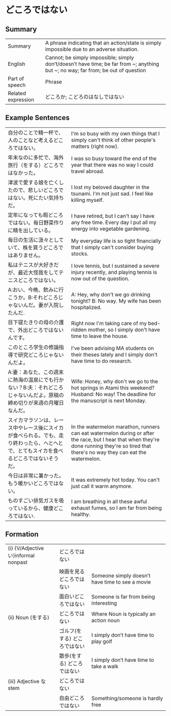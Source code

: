 # どころではない

## Summary

<table><tr>   <td>Summary</td>   <td>A phrase indicating that an action/state is simply impossible due to an adverse situation.</td></tr><tr>   <td>English</td>   <td>Cannot; be simply impossible; simply don’t/doesn’t have time; be far from ~; anything but ~; no way; far from; be out of question</td></tr><tr>   <td>Part of speech</td>   <td>Phrase</td></tr><tr>   <td>Related expression</td>   <td>どころか; こどろのはなしではない</td></tr></table>

## Example Sentences

<table><tr>   <td>自分のことで精一杯で、人のことなど考えるどころではない。</td>   <td>I'm so busy with my own things that I simply can't think of other people's matters (right now).</td></tr><tr>   <td>年末なのに多忙で、海外旅行（をする）どころではなかった。</td>   <td>I was so busy toward the end of the year that there was no way I could travel abroad.</td></tr><tr>   <td>津波で愛する娘を亡くしたので、悲しいどころではない。死にたい気持ちだ。</td>   <td>I lost my beloved daughter in the tsunami. I'm not just sad. I feel like killing myself.</td></tr><tr>   <td>定年になっても暇どころではない。毎日野菜作りに精を出している。</td>   <td>I have retired, but I can't say I have any free time. Every day I put all my energy into vegetable gardening.</td></tr><tr>   <td>毎日の生活に汲々としていて、株を買うどころではありません。</td>   <td>My everyday life is so tight financially that I simply can't consider buying stocks.</td></tr><tr>   <td>私はテニスが大好きだが、最近大怪我をしてテニスどころではない。</td>   <td>I love tennis, but I sustained a severe injury recently, and playing tennis is now out of the question.</td></tr><tr>   <td>A:おい、今晩、飲みに行こうか。B:それどころじゃないんだ。妻が入院したんだ.</td>   <td>A: Hey, why don't we go drinking tonight? B: No way. My wife has been hospitalized.</td></tr><tr>   <td>目下寝たきりの母の介護で、外出どころではないんです。</td>   <td>Right now I'm taking care of my bed-ridden mother, so I simply don't have time to leave the house.</td></tr><tr>   <td>このところ学生の修論指導で研究どころじゃないんだよ。</td>   <td>I've been advising MA students on their theses lately and I simply don't have time to do research.</td></tr><tr>   <td>A:妻：あなた、この週末に熱海の温泉にでも行かない？B:夫：それどころじゃないんだよ。原稿の締め切りが来週の月曜日なんだ。</td>   <td>Wife: Honey, why don't we go to the hot springs in Atami this weekend? Husband: No way! The deadline for the manuscript is next Monday.</td></tr><tr>   <td>スイカマラソンは、レース中やレース後にスイカが食べられる。でも、走り終わったら、へとへとで、とてもスイカを食べるどころではないそうだ。</td>   <td>In the watermelon marathon, runners can eat watermelon during or after the race, but I hear that when they're done running they're so tired that there's no way they can eat the watermelon.</td></tr><tr>   <td>今日は非常に暑かった。もう暖かいどころではない。</td>   <td>It was extremely hot today. You can't just call it warm anymore.</td></tr><tr>   <td>ものすごい排気ガスを吸っているから、健康どころではない.</td>   <td>I am breathing in all these awful exhaust fumes, so I am far from being healthy.</td></tr></table>

## Formation

<table class="table"><tbody><tr class="tr head"><td class="td"><span class="numbers">(i)</span> <span class="bold">{V/Adjectiveい}informal nonpast</span></td><td class="td"><span class="concept">どころではない</span></td><td class="td"></td></tr><tr class="tr"><td class="td"></td><td class="td"><span>映画を見る</span><span class="concept">どころではない</span></td><td class="td"><span>Someone simply doesn’t have time to see a movie</span></td></tr><tr class="tr"><td class="td"></td><td class="td"><span>面白い</span><span class="concept">どころではない</span></td><td class="td"><span>Someone is far from being interesting</span></td></tr><tr class="tr head"><td class="td"><span class="numbers">(ii)</span> <span class="bold">Noun (をする)</span> </td><td class="td"><span class="concept">どころではない</span></td><td class="td"><span>Where Noun is typically an action noun</span></td></tr><tr class="tr"><td class="td"></td><td class="td"><span>ゴルフ(をする)</span> <span class="concept">どころではない</span></td><td class="td"><span>I simply don’t have time to play golf</span></td></tr><tr class="tr"><td class="td"></td><td class="td"><span>散歩(をする)</span> <span class="concept">どころではない</span></td><td class="td"><span>I simply don’t have time to take a walk</span></td></tr><tr class="tr head"><td class="td"><span class="numbers">(iii)</span> <span class="bold">Adjective な stem</span></td><td class="td"><span class="concept">どころではない</span></td><td class="td"></td></tr><tr class="tr"><td class="td"></td><td class="td"><span>自由</span><span class="concept">どころではない</span></td><td class="td"><span>Something/someone is hardly free</span></td></tr></tbody></table>

